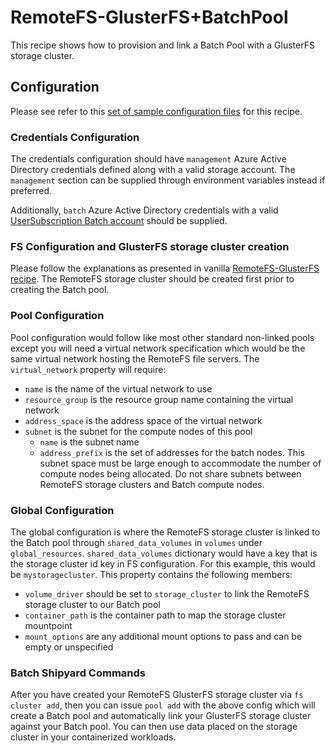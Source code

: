 # RemoteFS-GlusterFS+BatchPool
This recipe shows how to provision and link a Batch Pool with a GlusterFS
storage cluster.

## Configuration
Please see refer to this [set of sample configuration files](./config) for
this recipe.

### Credentials Configuration
The credentials configuration should have `management` Azure Active Directory
credentials defined along with a valid storage account. The `management`
section can be supplied through environment variables instead if preferred.

Additionally, `batch` Azure Active Directory credentials with a valid
[UserSubscription Batch account](https://docs.microsoft.com/en-us/azure/batch/batch-account-create-portal#user-subscription-mode)
should be supplied.

### FS Configuration and GlusterFS storage cluster creation
Please follow the explanations as presented in vanilla
[RemoteFS-GlusterFS recipe](../RemoteFS-GlusterFS). The RemoteFS storage
cluster should be created first prior to creating the Batch pool.

### Pool Configuration
Pool configuration would follow like most other standard non-linked pools
except you will need a virtual network specification which would be the
same virtual network hosting the RemoteFS file servers. The
`virtual_network` property will require:
* `name` is the name of the virtual network to use
* `resource_group` is the resource group name containing the virtual network
* `address_space` is the address space of the virtual network
* `subnet` is the subnet for the compute nodes of this pool
  * `name` is the subnet name
  * `address_prefix` is the set of addresses for the batch nodes. This subnet
    space must be large enough to accommodate the number of compute nodes
    being allocated. Do not share subnets between RemoteFS storage clusters
    and Batch compute nodes.

### Global Configuration
The global configuration is where the RemoteFS storage cluster is linked
to the Batch pool through `shared_data_volumes` in `volumes` under
`global_resources`. `shared_data_volumes` dictionary would have a key
that is the storage cluster id key in FS configuration. For this example,
this would be `mystoragecluster`. This property contains the following
members:
* `volume_driver` should be set to `storage_cluster` to link the RemoteFS
storage cluster to our Batch pool
* `container_path` is the container path to map the storage cluster mountpoint
* `mount_options` are any additional mount options to pass and can be empty
or unspecified

### Batch Shipyard Commands
After you have created your RemoteFS GlusterFS storage cluster via
`fs cluster add`, then you can issue `pool add` with the above config
which will create a Batch pool and automatically link your GlusterFS
storage cluster against your Batch pool. You can then use data placed on
the storage cluster in your containerized workloads.
